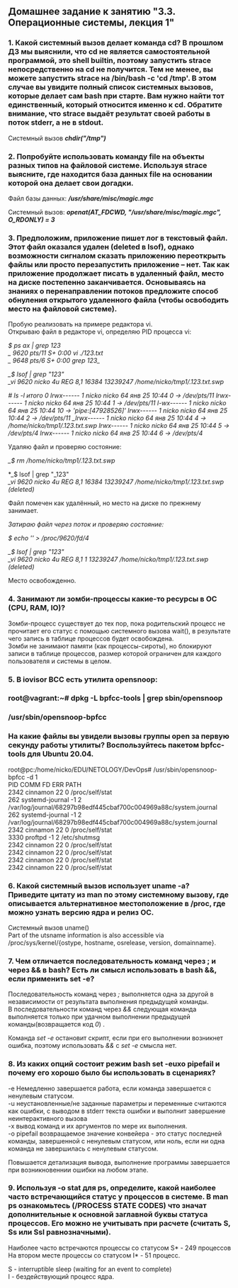 ## Домашнее задание к занятию "3.3. Операционные системы, лекция 1"  


### 1. Какой системный вызов делает команда cd? В прошлом ДЗ мы выяснили, что cd не является самостоятельной программой, это shell builtin, поэтому запустить strace непосредственно на cd не получится. Тем не менее, вы можете запустить strace на /bin/bash -c 'cd /tmp'. В этом случае вы увидите полный список системных вызовов, которые делает сам bash при старте. Вам нужно найти тот единственный, который относится именно к cd. Обратите внимание, что strace выдаёт результат своей работы в поток stderr, а не в stdout.  

Системный вызов **_chdir("/tmp")_**  


### 2. Попробуйте использовать команду file на объекты разных типов на файловой системе. Используя strace выясните, где находится база данных file на основании которой она делает свои догадки.

Файл базы данных: **_/usr/share/misc/magic.mgc_**  

Системный вызов: **_openat(AT_FDCWD, "/usr/share/misc/magic.mgc", O_RDONLY) = 3_**  

### 3. Предположим, приложение пишет лог в текстовый файл. Этот файл оказался удален (deleted в lsof), однако возможности сигналом сказать приложению переоткрыть файлы или просто перезапустить приложение – нет. Так как приложение продолжает писать в удаленный файл, место на диске постепенно заканчивается. Основываясь на знаниях о перенаправлении потоков предложите способ обнуления открытого удаленного файла (чтобы освободить место на файловой системе).

Пробую реализовать на примере редактора vi.  
Открываю файл в редакторе vi, определяю PID процесса vi:  

*_$ ps ax | grep 123_*  
*_ 9620 pts/11   S+     0:00 vi ./_123.txt_*  
*_ 9648 pts/6    S+     0:00 grep 123_*  


*_$ lsof | grep "_123"_*  
*_vi         9620                            nicko    4u      REG                8,1     16384         13239247 /home/nicko/tmp1/._123.txt.swp_*  


*_# ls -l_*
*_итого 0_*
*_lrwx------ 1 nicko nicko 64 янв 25 10:44 0 -> /dev/pts/11_*
*_lrwx------ 1 nicko nicko 64 янв 25 10:44 1 -> /dev/pts/11_*
*_l-wx------ 1 nicko nicko 64 янв 25 10:44 10 -> 'pipe:[47928526]'_*
*_lrwx------ 1 nicko nicko 64 янв 25 10:44 2 -> /dev/pts/11_*
*_lrwx------ 1 nicko nicko 64 янв 25 10:44 4 -> /home/nicko/tmp1/._123.txt.swp_*
*_lrwx------ 1 nicko nicko 64 янв 25 10:44 5 -> /dev/pts/4_*
*_lrwx------ 1 nicko nicko 64 янв 25 10:44 6 -> /dev/pts/4_*

Удаляю файл и проверяю состояние:  

*_$ rm /home/nicko/tmp1/._123.txt.swp_*  

*_$ lsof | grep "_123"  
*_vi         9620                            nicko    4u      REG                8,1     16384         13239247 /home/nicko/tmp1/._123.txt.swp (deleted)_*  


Файл помечен как удалённый, но место на диске по прежнему занимает.  

*_Затираю файл  через поток и проверяю состояние:_*  

*_$ echo '' > /proc/9620/fd/4_*  

*_$ lsof | grep "_123"_*  
*_vi         9620                            nicko    4u      REG                8,1         1         13239247 /home/nicko/tmp1/._123.txt.swp (deleted)_*  

Место освобожденно.  

### 4. Занимают ли зомби-процессы какие-то ресурсы в ОС (CPU, RAM, IO)?  

Зомби-процесс существует до тех пор, пока родительский процесс не прочитает его статус с помощью системного вызова wait(), в результате чего запись в таблице процессов будет освобождена.  
Зомби не занимают памяти (как процессы-сироты), но блокируют записи в таблице процессов, размер которой ограничен для каждого пользователя и системы в целом.  


### 5. В iovisor BCC есть утилита opensnoop:  
### root@vagrant:~# dpkg -L bpfcc-tools | grep sbin/opensnoop  
### /usr/sbin/opensnoop-bpfcc  
### На какие файлы вы увидели вызовы группы open за первую секунду работы утилиты? Воспользуйтесь пакетом bpfcc-tools для Ubuntu 20.04.  

root@pc:/home/nicko/EDU/NETOLOGY/DevOps# /usr/sbin/opensnoop-bpfcc -d 1  
PID    COMM               FD ERR PATH  
2342   cinnamon           22   0 /proc/self/stat  
262    systemd-journal    -1   2 /var/log/journal/68297b98edf445cbaf700c004969a88c/system.journal  
262    systemd-journal    -1   2 /var/log/journal/68297b98edf445cbaf700c004969a88c/system.journal  
2342   cinnamon           22   0 /proc/self/stat  
3330   proftpd            -1   2 /etc/shutmsg  
2342   cinnamon           22   0 /proc/self/stat  
2342   cinnamon           22   0 /proc/self/stat  
2342   cinnamon           22   0 /proc/self/stat  
2342   cinnamon           22   0 /proc/self/stat  


### 6. Какой системный вызов использует uname -a? Приведите цитату из man по этому системному вызову, где описывается альтернативное местоположение в /proc, где можно узнать версию ядра и релиз ОС.

Системный вызов uname()  
Part of the utsname information is also accessible via /proc/sys/kernel/{ostype, hostname, osrelease, version, domainname}.


### 7. Чем отличается последовательность команд через ; и через && в bash? Есть ли смысл использовать в bash &&, если применить set -e?

Последовательность команд через *_;_* выполняется одна за другой в независимости от результата выполнения предыдущей команды.  
В последовательности команд через *_&&_* следующая команда выполняется только при удачном выполнении предыдущей команды(возвращается код *_0_*) .  

Команда *_set -e_* остановит скрипт, если при его выполнении возникнет ошибка,  поэтому использовать *_&&_* с *_set -e_* смысла нет.


### 8. Из каких опций состоит режим bash set -euxo pipefail и почему его хорошо было бы использовать в сценариях?

-e Немедленно завершается работа, если команда завершается с ненулевым статусом.  
-u неустановленные/не заданные параметры и переменные считаются как ошибки, с выводом в stderr текста ошибки и выполнит завершение неинтерактивного вызова  
-x вывод команд и их аргументов по мере их выполнения.  
-o pipefail возвращаемое значение конвейера - это статус последней команды, завершенной с ненулевым статусом, или ноль, если ни одна команда не завершилась с ненулевым статусом.

Повышается детализация вывода, выполнение программы завершается при возникновеннии ошибки на любом этапе.

### 9. Используя -o stat для ps, определите, какой наиболее часто встречающийся статус у процессов в системе. В man ps ознакомьтесь (/PROCESS STATE CODES) что значат дополнительные к основной заглавной буквы статуса процессов. Его можно не учитывать при расчете (считать S, Ss или Ssl равнозначными).

Наиболее часто встречаются процессы со статусом S* - 249 процессов
На втором месте процессы со статусом I* - 51 процесс.

S - interruptible sleep (waiting for an event to complete)  
I - бездействующий процесс ядра.

